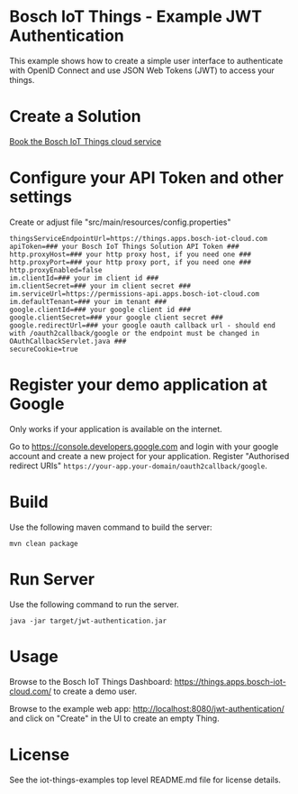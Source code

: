 # Bosch IoT Things - Example JWT Authentication

This example shows how to create a simple user interface to authenticate with OpenID Connect and use JSON Web Tokens (JWT) to access your things.

# Create a Solution

<a href="https://things.apps.bosch-iot-cloud.com/dokuwiki/doku.php?id=002_getting_started:booking:booking">Book the Bosch IoT Things cloud service</a>


# Configure your API Token and other settings

Create or adjust file "src/main/resources/config.properties"

```
thingsServiceEndpointUrl=https://things.apps.bosch-iot-cloud.com
apiToken=### your Bosch IoT Things Solution API Token ###
http.proxyHost=### your http proxy host, if you need one ###
http.proxyPort=### your http proxy port, if you need one ###
http.proxyEnabled=false
im.clientId=### your im client id ###
im.clientSecret=### your im client secret ###
im.serviceUrl=https://permissions-api.apps.bosch-iot-cloud.com
im.defaultTenant=### your im tenant ###
google.clientId=### your google client id ###
google.clientSecret=### your google client secret ###
google.redirectUrl=### your google oauth callback url - should end with /oauth2callback/google or the endpoint must be changed in OAuthCallbackServlet.java ###
secureCookie=true
```

# Register your demo application at Google

Only works if your application is available on the internet.

Go to <https://console.developers.google.com> and login with your google account and create a new project for your application.
Register "Authorised redirect URIs" ```https://your-app.your-domain/oauth2callback/google```.

# Build

Use the following maven command to build the server:
```
mvn clean package
```

# Run Server

Use the following command to run the server.
```
java -jar target/jwt-authentication.jar
```

# Usage

Browse to the Bosch IoT Things Dashboard: <https://things.apps.bosch-iot-cloud.com/> to create a demo user.

Browse to the example web app: <http://localhost:8080/jwt-authentication/> and click on "Create" in the UI to create an empty Thing.

# License

See the iot-things-examples top level README.md file for license details.